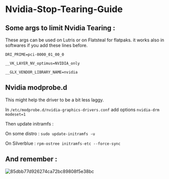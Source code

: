 # Nvidia-Stop-Tearing-Guide

## Some args to limit Nvidia Tearing :

These args can be used on Lutris or on Flatsteal for flatpaks. it works also in softwares if you add these lines before.

`DRI_PRIME=pci-0000_01_00_0` 

`__VK_LAYER_NV_optimus=NVIDIA_only`

`__GLX_VENDOR_LIBRARY_NAME=nvidia`

## Nvidia modprobe.d

This might help the driver to be a bit less laggy.

In `/etc/modprobe.d/nvidia-graphics-drivers.conf` add options `nvidia-drm modeset=1`

Then update initramfs :

On some distro : `sudo update-initramfs -u`

On Silverblue : `rpm-ostree initramfs-etc --force-sync`

 ## And remember :
![85dbb77d926274ca72bc89808f5e38bc](https://user-images.githubusercontent.com/52078885/192109754-be64dfa5-d868-4dce-aadb-ff71b7301289.jpg)
